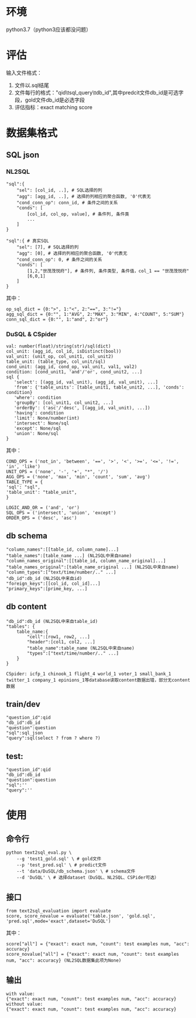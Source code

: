 # 环境
python3.7（python3应该都没问题）

# 评估
输入文件格式：
1. 文件以.sql结尾
2. 文件每行的格式："qid\tsql_query\tdb_id",其中predcit文件db_id是可选字段，gold文件db_id是必选字段
3. 评估指标：exact matching score

# 数据集格式
## SQL json
### NL2SQL

    "sql":{ 
        "sel": [col_id, ..], # SQL选择的列 
        "agg": [agg_id, ..], # 选择的列相应的聚合函数, '0'代表无
        "cond_conn_op": conn_id, # 条件之间的关系
        "conds": [
            [col_id, col_op, value], # 条件列, 条件类
            ...
        ]
    }

    "sql":{ # 真实SQL
        "sel": [7], # SQL选择的列 
        "agg": [0], # 选择的列相应的聚合函数, '0'代表无
        "cond_conn_op": 0, # 条件之间的关系
        "conds": [
            [1,2,"世茂茂悦府"], # 条件列, 条件类型, 条件值，col_1 == "世茂茂悦府"
            [6,0,1]
        ]
    }
其中：

    op_sql_dict = {0:">", 1:"<", 2:"==", 3:"!="}
    agg_sql_dict = {0:"", 1:"AVG", 2:"MAX", 3:"MIN", 4:"COUNT", 5:"SUM"}
    conn_sql_dict = {0:"", 1:"and", 2:"or"}

### DuSQL & CSpider

    val: number(float)/string(str)/sql(dict)
    col_unit: (agg_id, col_id, isDistinct(bool))
    val_unit: (unit_op, col_unit1, col_unit2)
    table_unit: (table_type, col_unit/sql)
    cond_unit: (agg_id, cond_op, val_unit, val1, val2)
    condition: [cond_unit1, 'and'/'or', cond_unit2, ...]
    sql {
       'select': [(agg_id, val_unit), (agg_id, val_unit), ...]
       'from': {'table_units': [table_unit1, table_unit2, ...], 'conds': condition}
       'where': condition
       'groupBy': [col_unit1, col_unit2, ...]
       'orderBy': ('asc'/'desc', [(agg_id, val_unit), ...])
       'having': condition
       'limit': None/number(int)
       'intersect': None/sql
       'except': None/sql
       'union': None/sql
    }
其中：

    COND_OPS = ('not_in', 'between', '==', '>', '<', '>=', '<=', '!=', 'in', 'like')
    UNIT_OPS = ('none', '-', '+', "*", '/')
    AGG_OPS = ('none', 'max', 'min', 'count', 'sum', 'avg')
    TABLE_TYPE = {
    'sql': "sql",
    'table_unit': "table_unit",
    }

    LOGIC_AND_OR = ('and', 'or')
    SQL_OPS = ('intersect', 'union', 'except')
    ORDER_OPS = ('desc', 'asc')

## db schema

    "column_names":[[table_id, column_name]...]
    "table_names":[table_name ...] (NL2SQL中来自name)
    "column_names_original":[[table_id, column_name_original]...]
    "table_names_original":[table_name_original ...] (NL2SQL中来自name)
    "column_types":["text/time/number/.." ...]
    "db_id":db_id (NL2SQL中来自id)
    "foreign_keys":[[col_id, col_id]...]
    "primary_keys":[prime_key, ...]
    

## db content

    "db_id":db_id (NL2SQL中来自table_id)
    "tables": {
        table_name:{
            "cell":[row1, row2, ...]
            "header":[col1, col2, ...]
            "table_name":table_name (NL2SQL中来自name)
            "types":["text/time/number/.." ...]
        }
    }

    CSpider: icfp_1 chinook_1 flight_4 world_1 voter_1 small_bank_1 twitter_1 company_1 epinions_1等database读取content数据出错，部分无content数据

## train/dev

    "question_id":qid
    "db_id":db_id
    "question":question
    "sql":sql_json
    "query":sql(select ? from ? where ?)

## test:

    "question_id":qid
    "db_id":db_id
    "question":question
    "sql":''
    "query":''

# 使用

## 命令行

    python text2sql_eval.py \
        --g 'test1_gold.sql' \ # gold文件
        --p 'test_pred.sql' \ # predict文件
        --t 'data/DuSQL/db_schema.json' \ # schema文件
        --d 'DuSQL' \ # 选择dataset（DuSQL、NL2SQL、CSPider可选）

## 接口

    from text2sql_evaluation import evaluate
    score, score_novalue = evaluate('table.json', 'gold.sql', 'pred.sql',mode='exact',dataset='DuSQL')
其中：

    score["all"] = {"exact": exact num, "count": test examples num, "acc": accuracy}
    score_novalue["all"] = {"exact": exact num, "count": test examples num, "acc": accuracy} (NL2SQL数据集此项为None)
    
## 输出
    with value:
    {"exact": exact num, "count": test examples num, "acc": accuracy}
    without value:
    {"exact": exact num, "count": test examples num, "acc": accuracy}

    
